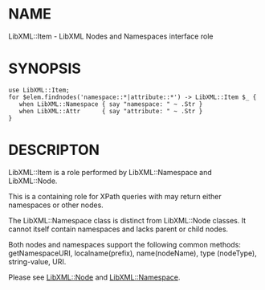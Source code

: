 NAME
====

LibXML::Item - LibXML Nodes and Namespaces interface role

SYNOPSIS
========

    use LibXML::Item;
    for $elem.findnodes('namespace::*|attribute::*') -> LibXML::Item $_ {
       when LibXML::Namespace { say "namespace: " ~ .Str }
       when LibXML::Attr      { say "attribute: " ~ .Str }
    }

DESCRIPTON
==========

LibXML::Item is a role performed by LibXML::Namespace and LibXML::Node.

This is a containing role for XPath queries with may return either namespaces or other nodes.

The LibXML::Namespace class is distinct from LibXML::Node classes. It cannot itself contain namespaces and lacks parent or child nodes.

Both nodes and namespaces support the following common methods: getNamespaceURI, localname(prefix), name(nodeName), type (nodeType), string-value, URI.

Please see [LibXML::Node](LibXML::Node) and [LibXML::Namespace](LibXML::Namespace).

